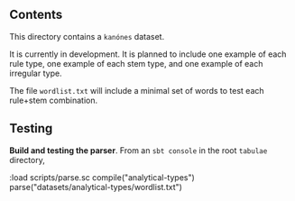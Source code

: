 
## Contents

This directory contains a `kanónes` dataset.

It is currently in development.  It is planned to include one example of each rule type, one example of each stem type, and one example of each irregular type.

The file `wordlist.txt` will include a minimal set of words to test each rule+stem combination.

## Testing

**Build and testing the parser**. From an `sbt console` in the root `tabulae` directory,

   :load scripts/parse.sc
   compile("analytical-types")
   parse("datasets/analytical-types/wordlist.txt")
